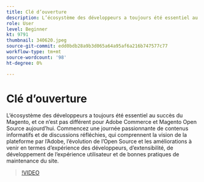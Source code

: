 ```yaml
---
title: Clé d’ouverture
description: L’écosystème des développeurs a toujours été essentiel au succès du Magento, et ce n’est pas différent pour Adobe Commerce et Magento Open Source aujourd’hui. Démarrage ... (Les descriptions doivent être comprises entre 60 et 160 caractères)
role: User
level: Beginner
kt: 9791
thumbnail: 340620.jpeg
source-git-commit: edd0bdb28a9b3d065a64a95af6a216b747577c77
workflow-type: tm+mt
source-wordcount: '98'
ht-degree: 0%

---
```


# Clé d’ouverture

L’écosystème des développeurs a toujours été essentiel au succès du Magento, et ce n’est pas différent pour Adobe Commerce et Magento Open Source aujourd’hui. Commencez une journée passionnante de contenus informatifs et de discussions réfléchies, qui comprennent la vision de la plateforme par l’Adobe, l’évolution de l’Open Source et les améliorations à venir en termes d’expérience des développeurs, d’extensibilité, de développement de l’expérience utilisateur et de bonnes pratiques de maintenance du site.

>[!VIDEO](https://video.tv.adobe.com/v/340620/?quality=12&learn=on)
